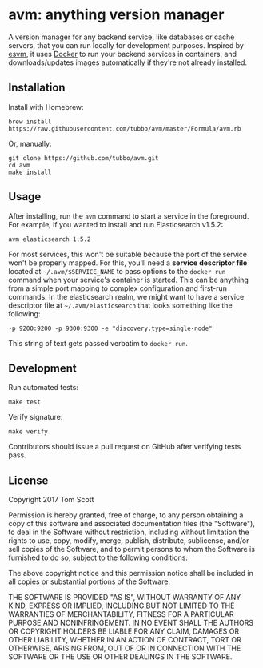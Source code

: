 # avm: anything version manager

A version manager for any backend service, like databases or cache
servers, that you can run locally for development purposes. Inspired by
[esvm][esvm], it uses [Docker][docker] to run your backend services in
containers, and downloads/updates images automatically if they're not
already installed.

## Installation

Install with Homebrew:

    brew install https://raw.githubusercontent.com/tubbo/avm/master/Formula/avm.rb

Or, manually:

    git clone https://github.com/tubbo/avm.git
    cd avm
    make install

## Usage

After installing, run the `avm` command to start a service in the
foreground. For example, if you wanted to install and run Elasticsearch
v1.5.2:

    avm elasticsearch 1.5.2

For most services, this won't be suitable because the port of the
service won't be properly mapped. For this, you'll need a **service
descriptor file** located at `~/.avm/$SERVICE_NAME` to pass options to
the `docker run` command when your service's container is started. This
can be anything from a simple port mapping to complex configuration and
first-run commands. In the elasticsearch realm, we might want to have a
service descriptor file at `~/.avm/elasticsearch` that looks something
like the following:

    -p 9200:9200 -p 9300:9300 -e "discovery.type=single-node"

This string of text gets passed verbatim to `docker run`.

## Development

Run automated tests:

    make test

Verify signature:

    make verify

Contributors should issue a pull request on GitHub after verifying tests
pass.

## License

Copyright 2017 Tom Scott

Permission is hereby granted, free of charge, to any person obtaining a copy of this software and associated documentation files (the "Software"), to deal in the Software without restriction, including without limitation the rights to use, copy, modify, merge, publish, distribute, sublicense, and/or sell copies of the Software, and to permit persons to whom the Software is furnished to do so, subject to the following conditions:

The above copyright notice and this permission notice shall be included in all copies or substantial portions of the Software.

THE SOFTWARE IS PROVIDED "AS IS", WITHOUT WARRANTY OF ANY KIND, EXPRESS OR IMPLIED, INCLUDING BUT NOT LIMITED TO THE WARRANTIES OF MERCHANTABILITY, FITNESS FOR A PARTICULAR PURPOSE AND NONINFRINGEMENT. IN NO EVENT SHALL THE AUTHORS OR COPYRIGHT HOLDERS BE LIABLE FOR ANY CLAIM, DAMAGES OR OTHER LIABILITY, WHETHER IN AN ACTION OF CONTRACT, TORT OR OTHERWISE, ARISING FROM, OUT OF OR IN CONNECTION WITH THE SOFTWARE OR THE USE OR OTHER DEALINGS IN THE SOFTWARE.

[esvm]: https://github.com/elastic/esvm
[docker]: https://www.docker.com
